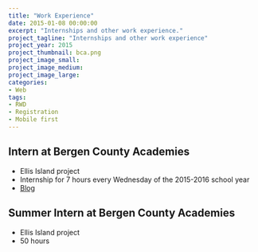 ```yaml
---
title: "Work Experience"
date: 2015-01-08 00:00:00
excerpt: "Internships and other work experience."
project_tagline: "Internships and other work experience"
project_year: 2015
project_thumbnail: bca.png
project_image_small: 
project_image_medium: 
project_image_large: 
categories:
- Web
tags:
- RWD
- Registration
- Mobile first
---
```


## Intern at Bergen County Academies

- Ellis Island project 
- Internship for 7 hours every Wednesday of the 2015-2016 school year
- [Blog](http://bcaintern2016.tumblr.com/)

## Summer Intern at Bergen County Academies

- Ellis Island project
- 50 hours